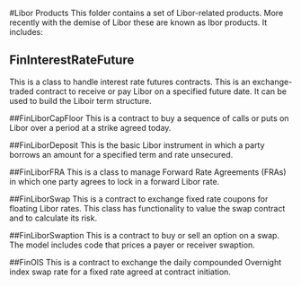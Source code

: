 #Libor Products
This folder contains a set of Libor-related products. More recently with the demise of Libor these are known as Ibor products. It includes:

## FinInterestRateFuture 
This is a class to handle interest rate futures contracts. This is an exchange-traded contract to receive or pay Libor on a specified future date. It can be used to build the Liboir term structure. 

##FinLiborCapFloor 
This is a contract to buy a sequence of calls or puts on Libor over a period at a strike agreed today.

##FinLiborDeposit 
This is the basic Libor instrument in which a party borrows an amount for a specified term and rate unsecured.

##FinLiborFRA
This is a class to manage Forward Rate Agreements (FRAs) in which one party agrees to lock in a forward Libor rate.

##FinLiborSwap
This is a contract to exchange fixed rate coupons for floating Libor rates. This class has functionality to value the swap contract and to calculate its risk.

##FinLiborSwaption
This is a contract to buy or sell an option on a swap. The model includes code that prices a payer or receiver swaption.

##FinOIS
This is a contract to exchange the daily compounded Overnight index swap rate for a fixed rate agreed at contract initiation.
